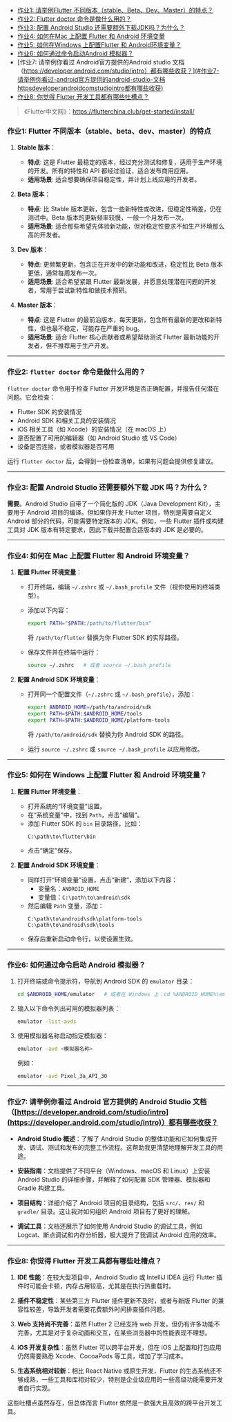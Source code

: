 
- [作业1: 请举例Flutter 不同版本（stable、Beta、Dev、Master）的特点？](#作业1-请举例flutter-不同版本stablebetadevmaster的特点)
- [作业2: Flutter doctor 命令是做什么用的？](#作业2-flutter-doctor-命令是做什么用的)
- [作业3: 配置 Android Studio 还需要额外下载JDK吗？为什么？](#作业3-配置-android-studio-还需要额外下载jdk吗为什么)
- [作业4: 如何在Mac 上配置 Flutter 和 Android 环境变量](#作业4-如何在mac-上配置-flutter-和-android-环境变量)
- [作业5: 如何在Windows 上配置Flutter 和 Android环境变量？](#作业5-如何在windows-上配置flutter-和-android环境变量)
- [作业6: 如何通过命令启动Android 模拟器？](#作业6-如何通过命令启动android-模拟器)
- [作业7: 请举例你看过 Android官方提供的Android studio 文档（https://developer.android.com/studio/intro）都有哪些收获？](#作业7-请举例你看过-android官方提供的android-studio-文档httpsdeveloperandroidcomstudiointro都有哪些收获)
- [作业8: 你觉得 Flutter 开发工具都有哪些吐槽点？](#作业8-你觉得-flutter-开发工具都有哪些吐槽点)



>《Flutter中文网》：https://flutterchina.club/get-started/install/
### 作业1: Flutter 不同版本（stable、beta、dev、master）的特点

1. **Stable 版本**：
   - **特点**: 这是 Flutter 最稳定的版本，经过充分测试和修复，适用于生产环境的开发。所有的特性和 API 都经过验证，适合发布商用应用。
   - **适用场景**: 适合想要确保项目稳定性，并计划上线应用的开发者。

2. **Beta 版本**：
   - **特点**: 比 Stable 版本更新，包含一些新特性或改进，但稳定性稍差，仍在测试中。Beta 版本的更新频率较慢，一般一个月发布一次。
   - **适用场景**: 适合那些希望先体验新功能，但对稳定性要求不如生产环境那么高的开发者。

3. **Dev 版本**：
   - **特点**: 更频繁更新，包含正在开发中的新功能和改进，稳定性比 Beta 版本更低，通常每周发布一次。
   - **适用场景**: 适合希望紧跟 Flutter 最新发展，并愿意处理潜在问题的开发者，常用于尝试新特性和做技术预研。

4. **Master 版本**：
   - **特点**: 这是 Flutter 的最前沿版本，每天更新，包含所有最新的更改和新特性，但也最不稳定，可能存在严重的 bug。
   - **适用场景**: 适合 Flutter 核心贡献者或希望帮助测试 Flutter 最新功能的开发者，但不推荐用于生产开发。

---

### 作业2: `flutter doctor` 命令是做什么用的？

`flutter doctor` 命令用于检查 Flutter 开发环境是否正确配置，并报告任何潜在问题。它会检查：
- Flutter SDK 的安装情况
- Android SDK 和相关工具的安装情况
- iOS 相关工具（如 Xcode）的安装情况（在 macOS 上）
- 是否配置了可用的编辑器（如 Android Studio 或 VS Code）
- 设备是否连接，或者模拟器是否可用

运行 `flutter doctor` 后，会得到一份检查清单，如果有问题会提供修复建议。

---

### 作业3: 配置 Android Studio 还需要额外下载 JDK 吗？为什么？

**需要**。Android Studio 自带了一个简化版的 JDK（Java Development Kit），主要用于 Android 项目的编译。但如果你开发 Flutter 项目，特别是需要自定义 Android 部分的代码，可能需要特定版本的 JDK。例如，一些 Flutter 插件或构建工具对 JDK 版本有特定要求，因此下载并配置合适版本的 JDK 是必要的。

---

### 作业4: 如何在 Mac 上配置 Flutter 和 Android 环境变量？

1. **配置 Flutter 环境变量**：
   - 打开终端，编辑 `~/.zshrc` 或 `~/.bash_profile` 文件（视你使用的终端类型）。
   - 添加以下内容：
     ```bash
     export PATH="$PATH:/path/to/flutter/bin"
     ```
     将 `/path/to/flutter` 替换为你 Flutter SDK 的实际路径。

   - 保存文件并在终端中运行：
     ```bash
     source ~/.zshrc   # 或者 source ~/.bash_profile
     ```

2. **配置 Android SDK 环境变量**：
   - 打开同一个配置文件（`~/.zshrc` 或 `~/.bash_profile`），添加：
     ```bash
     export ANDROID_HOME=/path/to/android/sdk
     export PATH=$PATH:$ANDROID_HOME/tools
     export PATH=$PATH:$ANDROID_HOME/platform-tools
     ```
     将 `/path/to/android/sdk` 替换为你 Android SDK 的路径。

   - 运行 `source ~/.zshrc` 或 `source ~/.bash_profile` 以应用修改。

---

### 作业5: 如何在 Windows 上配置 Flutter 和 Android 环境变量？

1. **配置 Flutter 环境变量**：
   - 打开系统的“环境变量”设置。
   - 在“系统变量”中，找到 `Path`，点击“编辑”。
   - 添加 Flutter SDK 的 `bin` 目录路径，比如：
     ```
     C:\path\to\flutter\bin
     ```
   - 点击“确定”保存。

2. **配置 Android SDK 环境变量**：
   - 同样打开“环境变量”设置，点击“新建”，添加以下内容：
     - 变量名：`ANDROID_HOME`
     - 变量值：`C:\path\to\android\sdk`
   - 然后编辑 `Path` 变量，添加：
     ```
     C:\path\to\android\sdk\platform-tools
     C:\path\to\android\sdk\tools
     ```
   - 保存后重新启动命令行，以使设置生效。

---

### 作业6: 如何通过命令启动 Android 模拟器？

1. 打开终端或命令提示符，导航到 Android SDK 的 `emulator` 目录：
   ```bash
   cd $ANDROID_HOME/emulator   # 或者在 Windows 上：cd %ANDROID_HOME%\emulator
   ```

2. 输入以下命令列出可用的模拟器列表：
   ```bash
   emulator -list-avds
   ```

3. 使用模拟器名称启动指定模拟器：
   ```bash
   emulator -avd <模拟器名称>
   ```
   例如：
   ```bash
   emulator -avd Pixel_3a_API_30
   ```

---

### 作业7: 请举例你看过 Android 官方提供的 Android Studio 文档（[https://developer.android.com/studio/intro](https://developer.android.com/studio/intro)）都有哪些收获？

- **Android Studio 概述**：了解了 Android Studio 的整体功能和它如何集成开发、调试、测试和发布的完整工作流程。这帮助我更清楚地理解开发工具的用途。
  
- **安装指南**：文档提供了不同平台（Windows、macOS 和 Linux）上安装 Android Studio 的详细步骤，并解释了如何配置 SDK 管理器、模拟器和 Gradle 构建工具。

- **项目结构**：详细介绍了 Android 项目的目录结构，包括 `src/`、`res/` 和 `gradle/` 目录。这让我对如何组织 Android 项目有了更好的理解。

- **调试工具**：文档还展示了如何使用 Android Studio 的调试工具，例如 Logcat、断点调试和内存分析器，极大提升了我调试 Android 应用的效率。

---

### 作业8: 你觉得 Flutter 开发工具都有哪些吐槽点？

1. **IDE 性能**：在较大型项目中，Android Studio 或 IntelliJ IDEA 运行 Flutter 插件时可能会卡顿，内存占用较高，尤其是在执行热重载时。
   
2. **插件不稳定性**：某些第三方 Flutter 插件更新不及时，或者与新版 Flutter 的兼容性较差，导致开发者需要花费额外时间排查插件问题。

3. **Web 支持尚不完善**：虽然 Flutter 2 已经支持 web 开发，但仍有许多功能不完善，尤其是对于复杂动画和交互，在某些浏览器中的性能表现不理想。

4. **iOS 开发复杂性**：虽然 Flutter 可以跨平台开发，但在 iOS 上配置和打包应用仍然需要熟悉 Xcode、CocoaPods 等工具，增加了学习成本。

5. **生态系统相对较新**：相比 React Native 或原生开发，Flutter 的生态系统还不够成熟，一些工具和库相对较少，特别是企业级应用的一些高级功能需要开发者自行实现。

这些吐槽点虽然存在，但总体而言 Flutter 依然是一款强大且高效的跨平台开发工具。